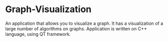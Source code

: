 # Graph-Visualization
An application that allows you to visualize a graph. It has a visualization of a large number of algorithms on graphs.
Application is written on C++ language, using QT framework.
